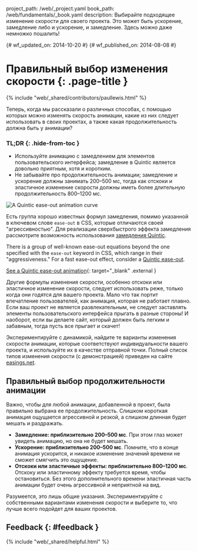 project_path: /web/_project.yaml book_path: /web/fundamentals/_book.yaml description: Выбирайте подходящее изменение скорости для своего проекта. Это может быть ускорение, замедление либо и ускорение, и замедление. Здесь можно даже немножко пошалить!

{# wf_updated_on: 2014-10-20 #} {# wf_published_on: 2014-08-08 #}

# Правильный выбор изменения скорости {: .page-title }

{% include "web/_shared/contributors/paullewis.html" %}

Теперь, когда мы рассказали о различных способах, с помощью которых можно изменять скорость анимации, какие из них следует использовать в своих проектах, а также какая продолжительность должна быть у анимации?

### TL;DR {: .hide-from-toc }

* Используйте анимацию с замедлением для элементов пользовательского интерфейса; замедление в Quintic является довольно приятным, хотя и коротким.
* Не забывайте про продолжительность анимации; замедление и ускорение должны занимать 200–500 мс, тогда как отскоки и эластичное изменение скорости должны иметь более длительную продолжительность 800–1200 мс.

<img src="images/quintic-ease-out-markers.png" alt="A Quintic ease-out animation curve" style="max-width: 300px" class="attempt-right" />

Есть группа хорошо известных формул замедления, помимо указанной в ключевом слове `ease-out` в CSS, которые отличаются своей "агрессивностью". Для реализации сверхбыстрого эффекта замедления рассмотрите возможность использования [замедления Quintic](http://easings.net/#easeOutQuint).

There is a group of well-known ease-out equations beyond the one specified with the `ease-out` keyword in CSS, which range in their "aggressiveness." For a fast ease-out effect, consider a [Quintic ease-out](http://easings.net/#easeOutQuint).

[See a Quintic ease-out animation](https://googlesamples.github.io/web-fundamentals/fundamentals/design-and-ux/animations/box-move-quintic-ease-out.html){: target="_blank" .external }

Другие формулы изменения скорости, особенно отскоки или эластичное изменение скорости, следует использовать реже, только когда они годятся для вашего проекта. Мало что так портит впечатление пользователей, как анимация, которая не работает плавно. Если ваш проект не является развлекательным, не следует заставлять элементы пользовательского интерфейса прыгать в разные стороны! И наоборот, если вы делаете сайт, который должен быть легким и забавным, тогда пусть все прыгает и скачет!

Экспериментируйте с динамикой, найдите те варианты изменения скорости анимации, которые соответствуют индивидуальности вашего проекта, и используйте их в качестве отправной точки. Полный список типов изменения скорости (с демонстрацией) приведен на сайте [easings.net](http://easings.net).

## Правильный выбор продолжительности анимации

Важно, чтобы для любой анимации, добавленной в проект, была правильно выбрана ее продолжительность. Слишком короткая анимация ощущается агрессивной и резкой, а слишком длинная будет мешать и раздражать.

* **Замедление: приблизительно 200–500 мс**. При этом глаз может увидеть анимацию, но она не будет мешать.
* **Ускорение: приблизительно 200–500 мс**. Помните, что в конце анимация ускорится, и никакое изменение значений времени не сможет смягчить это ощущение.
* **Отскоки или эластичные эффекты: приблизительно 800–1200 мс**. Отскоку или эластичному эффекту требуется время, чтобы остановиться. Без этого дополнительного времени эластичная часть анимации будет очень агрессивной и неприятной на вид.

Разумеется, это лишь общие указания. Экспериментируйте с собственными вариантами изменения скорости и выберите то, что лучше всего подойдет для ваших проектов.

## Feedback {: #feedback }

{% include "web/_shared/helpful.html" %}